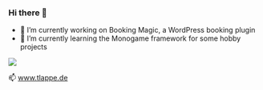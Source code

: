 ### Hi there 👋

- 🔭 I’m currently working on Booking Magic, a WordPress booking plugin 
- 🌱 I’m currently learning the Monogame framework for some hobby projects 

<img
  align="center"
  src="https://github-readme-stats.vercel.app/api/?username=tim-lappe&theme=dracula"
/>


📫 www.tlappe.de

